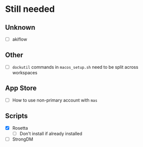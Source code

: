 # Still needed


## Unknown
- [ ] akiflow

## Other
- [ ] `dockutil` commands in `macos_setup.sh` need to be split across workspaces

## App Store
- [ ] How to use non-primary account with `mas`

## Scripts
- [x] Rosetta
    - [ ] Don't install if already installed
- [ ] StrongDM
